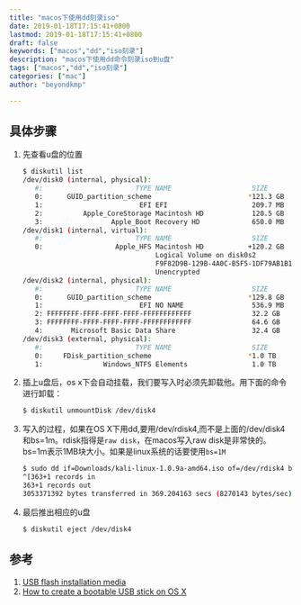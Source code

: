```yaml
---
title: "macos下使用dd刻录iso"
date: 2019-01-18T17:15:41+0800
lastmod: 2019-01-18T17:15:41+0800
draft: false
keywords: ["macos","dd","iso刻录"]
description: "macos下使用dd命令刻录iso到u盘"
tags: ["macos","dd","iso刻录"]
categories: ["mac"]
author: "beyondkmp"

---
```


## 具体步骤

<!--more-->

1. 先查看u盘的位置

    ```bash
    $ diskutil list
    /dev/disk0 (internal, physical):
       #:                       TYPE NAME                    SIZE       IDENTIFIER
       0:      GUID_partition_scheme                        *121.3 GB   disk0
       1:                        EFI EFI                     209.7 MB   disk0s1
       2:          Apple_CoreStorage Macintosh HD            120.5 GB   disk0s2
       3:                 Apple_Boot Recovery HD             650.0 MB   disk0s3
    /dev/disk1 (internal, virtual):
       #:                       TYPE NAME                    SIZE       IDENTIFIER
       0:                  Apple_HFS Macintosh HD           +120.2 GB   disk1
                                     Logical Volume on disk0s2
                                     F9F82D9B-129B-4A0C-B5F5-1DF79AB1B1F7
                                     Unencrypted
    /dev/disk2 (internal, physical):
       #:                       TYPE NAME                    SIZE       IDENTIFIER
       0:      GUID_partition_scheme                        *129.8 GB   disk2
       1:                        EFI NO NAME                 536.9 MB   disk2s1
       2: FFFFFFFF-FFFF-FFFF-FFFF-FFFFFFFFFFFF               32.2 GB    disk2s2
       3: FFFFFFFF-FFFF-FFFF-FFFF-FFFFFFFFFFFF               64.6 GB    disk2s3
       4:       Microsoft Basic Data Share                   32.4 GB    disk2s4
    /dev/disk3 (external, physical):
       #:                       TYPE NAME                    SIZE       IDENTIFIER
       0:     FDisk_partition_scheme                        *1.0 TB     disk3
       1:               Windows_NTFS Elements                1.0 TB     disk3s1
    ```


2. 插上u盘后，os x下会自动挂载，我们要写入时必须先卸载他。用下面的命令进行卸载：

    ```bash
    $ diskutil unmountDisk /dev/disk4
    ```

3. 写入的过程，如果在OS X下用dd,要用/dev/rdisk4,而不是上面的/dev/disk4 和bs=1m。rdisk指得是`raw disk`，在macos写入raw disk是非常快的。bs=1m表示1MB块大小。如果是linux系统的话要使用`bs=1M`

    ```bash
    $ sudo dd if=Downloads/kali-linux-1.0.9a-amd64.iso of=/dev/rdisk4 bs=1m
    ^[363+1 records in
    363+1 records out
    3053371392 bytes transferred in 369.204163 secs (8270143 bytes/sec)
    ```

4. 最后推出相应的u盘

    ```bash
    $ diskutil eject /dev/disk4
    ```

## 参考

1. [USB flash installation media](https://wiki.archlinux.org/index.php/USB_flash_installation_media#In_Mac_OS_X)
2. [How to create a bootable USB stick on OS X](http://www.ubuntu.org.cn/download/desktop/create-a-usb-stick-on-mac-osx)

